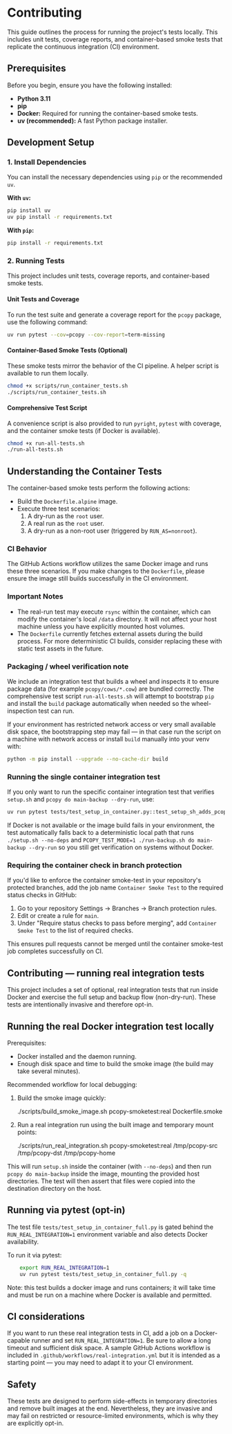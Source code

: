 # Contributing

This guide outlines the process for running the project's tests locally. This includes unit tests, coverage reports, and container-based smoke tests that replicate the continuous integration (CI) environment.

## Prerequisites

Before you begin, ensure you have the following installed:

* **Python 3.11**
* **pip**
* **Docker:** Required for running the container-based smoke tests.
* **uv (recommended):** A fast Python package installer.

## Development Setup

### 1. Install Dependencies

You can install the necessary dependencies using `pip` or the recommended `uv`.

**With `uv`:**

```bash
pip install uv
uv pip install -r requirements.txt
```

**With `pip`:**

```bash
pip install -r requirements.txt
```

### 2. Running Tests

This project includes unit tests, coverage reports, and container-based smoke tests.

#### Unit Tests and Coverage

To run the test suite and generate a coverage report for the `pcopy` package, use the following command:

```bash
uv run pytest --cov=pcopy --cov-report=term-missing
```

#### Container-Based Smoke Tests (Optional)

These smoke tests mirror the behavior of the CI pipeline. A helper script is available to run them locally.

```bash
chmod +x scripts/run_container_tests.sh
./scripts/run_container_tests.sh
```

#### Comprehensive Test Script

A convenience script is also provided to run `pyright`, `pytest` with coverage, and the container smoke tests (if Docker is available).

```bash
chmod +x run-all-tests.sh
./run-all-tests.sh
```

## Understanding the Container Tests

The container-based smoke tests perform the following actions:

* Build the `Dockerfile.alpine` image.
* Execute three test scenarios:
    1. A dry-run as the `root` user.
    2. A real run as the `root` user.
    3. A dry-run as a non-root user (triggered by `RUN_AS=nonroot`).

### CI Behavior

The GitHub Actions workflow utilizes the same Docker image and runs these three scenarios. If you make changes to the `Dockerfile`, please ensure the image still builds successfully in the CI environment.

### Important Notes

* The real-run test may execute `rsync` within the container, which can modify the container's local `/data` directory. It will not affect your host machine unless you have explicitly mounted host volumes.
* The `Dockerfile` currently fetches external assets during the build process. For more deterministic CI builds, consider replacing these with static test assets in the future.

### Packaging / wheel verification note

We include an integration test that builds a wheel and inspects it to ensure package data (for example `pcopy/cows/*.cow`) are bundled correctly. The comprehensive test script `run-all-tests.sh` will attempt to bootstrap `pip` and install the `build` package automatically when needed so the wheel-inspection test can run.

If your environment has restricted network access or very small available disk space, the bootstrapping step may fail — in that case run the script on a machine with network access or install `build` manually into your venv with:

```bash
python -m pip install --upgrade --no-cache-dir build
```

### Running the single container integration test

If you only want to run the specific container integration test that verifies `setup.sh` and `pcopy do main-backup --dry-run`, use:

```bash
uv run pytest tests/test_setup_in_container.py::test_setup_sh_adds_pcopy_alias_in_container -q
```

If Docker is not available or the image build fails in your environment, the test automatically falls back to a deterministic local path that runs `./setup.sh --no-deps` and `PCOPY_TEST_MODE=1 ./run-backup.sh do main-backup --dry-run` so you still get verification on systems without Docker.

### Requiring the container check in branch protection

If you'd like to enforce the container smoke-test in your repository's protected branches, add the job name `Container Smoke Test` to the required status checks in GitHub:

1. Go to your repository Settings → Branches → Branch protection rules.
2. Edit or create a rule for `main`.
3. Under "Require status checks to pass before merging", add `Container Smoke Test` to the list of required checks.

This ensures pull requests cannot be merged until the container smoke-test job completes successfully on CI.

## Contributing — running real integration tests

This project includes a set of optional, real integration tests that run inside Docker
and exercise the full setup and backup flow (non-dry-run). These tests are intentionally
invasive and therefore opt-in.

## Running the real Docker integration test locally

Prerequisites:

* Docker installed and the daemon running.
* Enough disk space and time to build the smoke image (the build may take several minutes).

Recommended workflow for local debugging:

1. Build the smoke image quickly:

   ./scripts/build_smoke_image.sh pcopy-smoketest:real Dockerfile.smoke

2. Run a real integration run using the built image and temporary mount points:

   ./scripts/run_real_integration.sh pcopy-smoketest:real /tmp/pcopy-src /tmp/pcopy-dst /tmp/pcopy-home

This will run `setup.sh` inside the container (with `--no-deps`) and then run `pcopy do main-backup`
inside the image, mounting the provided host directories. The test will then assert that files
were copied into the destination directory on the host.

## Running via pytest (opt-in)

The test file `tests/test_setup_in_container_full.py` is gated behind the
`RUN_REAL_INTEGRATION=1` environment variable and also detects Docker availability.

To run it via pytest:

```bash
    export RUN_REAL_INTEGRATION=1
    uv run pytest tests/test_setup_in_container_full.py -q
```

Note: this test builds a docker image and runs containers; it will take time and must be
run on a machine where Docker is available and permitted.

## CI considerations

If you want to run these real integration tests in CI, add a job on a Docker-capable runner
and set `RUN_REAL_INTEGRATION=1`. Be sure to allow a long timeout and sufficient disk space.
A sample GitHub Actions workflow is included in `.github/workflows/real-integration.yml` but
it is intended as a starting point — you may need to adapt it to your CI environment.

## Safety

These tests are designed to perform side-effects in temporary directories and remove
built images at the end. Nevertheless, they are invasive and may fail on restricted
or resource-limited environments, which is why they are explicitly opt-in.
